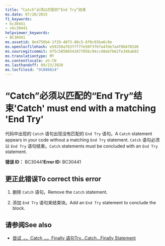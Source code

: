 ```yaml
---
title: “Catch”必须以匹配的“End Try”结束
ms.date: 07/20/2015
f1_keywords:
- bc30441
- vbc30441
helpviewer_keywords:
- BC30441
ms.assetid: 0e4756b4-1f29-4073-88c5-8f8c93ba6c9e
ms.openlocfilehash: e59258a763fff7fe50f3f6fa4fde7a4f064701d6
ms.sourcegitcommit: bf5c5850654187705bc94cc40ebfb62fe346ab02
ms.translationtype: MT
ms.contentlocale: zh-CN
ms.lasthandoff: 09/23/2020
ms.locfileid: "91089814"
---
```

# <a name="catch-must-end-with-a-matching-end-try"></a><span data-ttu-id="6188f-102">“Catch”必须以匹配的“End Try”结束</span><span class="sxs-lookup"><span data-stu-id="6188f-102">'Catch' must end with a matching 'End Try'</span></span>

<span data-ttu-id="6188f-103">代码中出现的 `Catch` 语句出现没有匹配的 `End Try` 语句。</span><span class="sxs-lookup"><span data-stu-id="6188f-103">A `Catch` statement appears in your code without a matching `End Try` statement.</span></span> <span data-ttu-id="6188f-104">`Catch` 语句必须以 `End Try` 语句结束。</span><span class="sxs-lookup"><span data-stu-id="6188f-104">`Catch` statements must be concluded with an `End Try` statement.</span></span>  
  
 <span data-ttu-id="6188f-105">**错误 ID：** BC30441</span><span class="sxs-lookup"><span data-stu-id="6188f-105">**Error ID:** BC30441</span></span>  
  
## <a name="to-correct-this-error"></a><span data-ttu-id="6188f-106">更正此错误</span><span class="sxs-lookup"><span data-stu-id="6188f-106">To correct this error</span></span>  
  
1. <span data-ttu-id="6188f-107">删除 `Catch` 语句。</span><span class="sxs-lookup"><span data-stu-id="6188f-107">Remove the `Catch` statement.</span></span>  
  
2. <span data-ttu-id="6188f-108">添加 `End Try` 语句来结束块。</span><span class="sxs-lookup"><span data-stu-id="6188f-108">Add an `End Try` statement to conclude the block.</span></span>  
  
## <a name="see-also"></a><span data-ttu-id="6188f-109">请参阅</span><span class="sxs-lookup"><span data-stu-id="6188f-109">See also</span></span>

- [<span data-ttu-id="6188f-110">尝试 .。。Catch .。。Finally 语句</span><span class="sxs-lookup"><span data-stu-id="6188f-110">Try...Catch...Finally Statement</span></span>](../language-reference/statements/try-catch-finally-statement.md)
